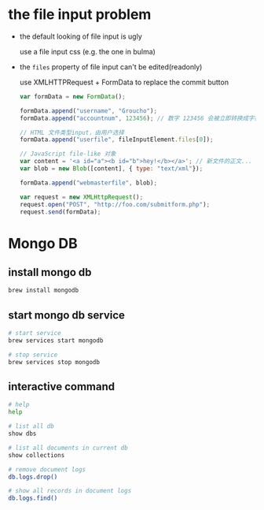 # the file input problem

* the default looking of file input is ugly

  use a file input css (e.g. the one in bulma)

* the `files` property of file input can't be edited(readonly)

  use XMLHTTPRequest + FormData to replace the commit button

  ```js
  var formData = new FormData();

  formData.append("username", "Groucho");
  formData.append("accountnum", 123456); // 数字 123456 会被立即转换成字符串 "123456"

  // HTML 文件类型input，由用户选择
  formData.append("userfile", fileInputElement.files[0]);

  // JavaScript file-like 对象
  var content = '<a id="a"><b id="b">hey!</b></a>'; // 新文件的正文...
  var blob = new Blob([content], { type: "text/xml"});

  formData.append("webmasterfile", blob);

  var request = new XMLHttpRequest();
  request.open("POST", "http://foo.com/submitform.php");
  request.send(formData);
  ```

# Mongo DB

## install mongo db

```bash
brew install mongodb
```

## start mongo db service

```bash
# start service
brew services start mongodb

# stop service
brew services stop mongodb
```

## interactive command

```bash
# help
help

# list all db
show dbs

# list all documents in current db
show collections

# remove document logs
db.logs.drop()

# show all records in document logs
db.logs.find()
```

